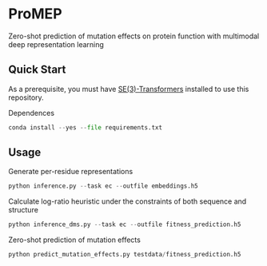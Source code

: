 # ProMEP
Zero-shot prediction of mutation effects on protein function with multimodal deep representation learning

## Quick Start 
As a prerequisite, you must have  [SE(3)-Transformers](https://github.com/NVIDIA/DeepLearningExamples/tree/master/DGLPyTorch/DrugDiscovery/SE3Transformer) installed to use this repository.

Dependences
```python
conda install --yes --file requirements.txt
```

## Usage 
Generate per-residue representations
```python
python inference.py --task ec --outfile embeddings.h5
```

Calculate log-ratio heuristic under the constraints of both sequence and structure

```python
python inference_dms.py --task ec --outfile fitness_prediction.h5
```

Zero-shot prediction of mutation effects
```python
python predict_mutation_effects.py testdata/fitness_prediction.h5 
```